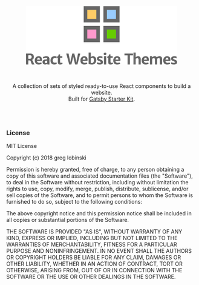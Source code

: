 <br />
<br />
<p align="center">
<img src="./assets/logo.png" alt="Gatsby Starter Kit" width="400"/>
</p>

<br />
<p align="center">
A collection of sets of styled ready-to-use React components to build a website. <br />Built for <a href="https://github.com/greglobinski/gatsby-starter-kit">Gatsby Starter Kit</a>.
</p>
<p align="center">

</p>
<br />
<br />

### License

MIT License

Copyright (c) 2018 greg lobinski

Permission is hereby granted, free of charge, to any person obtaining a copy
of this software and associated documentation files (the "Software"), to deal
in the Software without restriction, including without limitation the rights
to use, copy, modify, merge, publish, distribute, sublicense, and/or sell
copies of the Software, and to permit persons to whom the Software is
furnished to do so, subject to the following conditions:

The above copyright notice and this permission notice shall be included in all
copies or substantial portions of the Software.

THE SOFTWARE IS PROVIDED "AS IS", WITHOUT WARRANTY OF ANY KIND, EXPRESS OR
IMPLIED, INCLUDING BUT NOT LIMITED TO THE WARRANTIES OF MERCHANTABILITY,
FITNESS FOR A PARTICULAR PURPOSE AND NONINFRINGEMENT. IN NO EVENT SHALL THE
AUTHORS OR COPYRIGHT HOLDERS BE LIABLE FOR ANY CLAIM, DAMAGES OR OTHER
LIABILITY, WHETHER IN AN ACTION OF CONTRACT, TORT OR OTHERWISE, ARISING FROM,
OUT OF OR IN CONNECTION WITH THE SOFTWARE OR THE USE OR OTHER DEALINGS IN THE
SOFTWARE.
